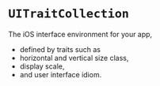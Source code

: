 # `UITraitCollection`

The iOS interface environment for your app,

* defined by traits such as
* horizontal and vertical size class,
* display scale,
* and user interface idiom.
